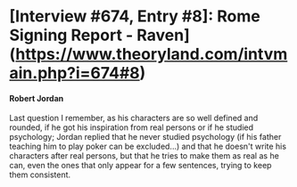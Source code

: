 # [Interview #674, Entry #8]: Rome Signing Report - Raven](https://www.theoryland.com/intvmain.php?i=674#8)

#### Robert Jordan

Last question I remember, as his characters are so well defined and rounded, if he got his inspiration from real persons or if he studied psychology; Jordan replied that he never studied psychology (if his father teaching him to play poker can be excluded...) and that he doesn't write his characters after real persons, but that he tries to make them as real as he can, even the ones that only appear for a few sentences, trying to keep them consistent.

